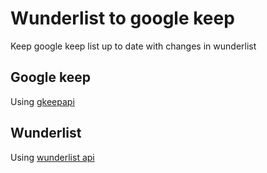 # Wunderlist to google keep

Keep google keep list up to date with changes in wunderlist

## Google keep
Using [gkeepapi](https://gkeepapi.readthedocs.io/en/latest/)

## Wunderlist
Using [wunderlist api](https://developer.wunderlist.com/documentation)
